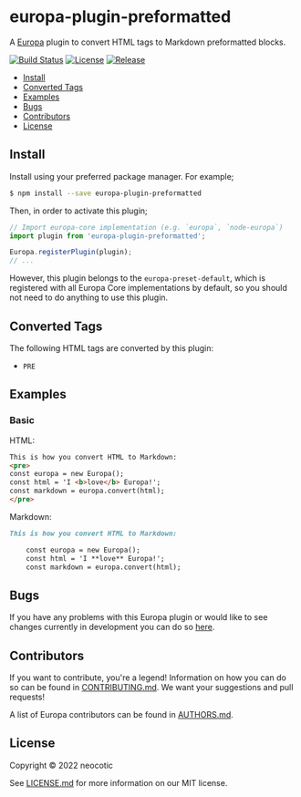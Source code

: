 # europa-plugin-preformatted

A [Europa](https://github.com/neocotic/europa) plugin to convert HTML tags to Markdown preformatted blocks.

[![Build Status](https://img.shields.io/github/workflow/status/neocotic/europa/CI/main?style=flat-square)](https://github.com/neocotic/europa/actions/workflows/ci.yml)
[![License](https://img.shields.io/npm/l/europa-plugin-preformatted.svg?style=flat-square)](https://github.com/neocotic/europa/raw/main/packages/europa-plugin-preformatted/LICENSE.md)
[![Release](https://img.shields.io/npm/v/europa-plugin-preformatted.svg?style=flat-square)](https://npmjs.com/package/europa-plugin-preformatted)

* [Install](#install)
* [Converted Tags](#converted-tags)
* [Examples](#examples)
* [Bugs](#bugs)
* [Contributors](#contributors)
* [License](#license)

## Install

Install using your preferred package manager. For example;

``` bash
$ npm install --save europa-plugin-preformatted
```

Then, in order to activate this plugin;

``` typescript
// Import europa-core implementation (e.g. `europa`, `node-europa`)
import plugin from 'europa-plugin-preformatted';

Europa.registerPlugin(plugin);
// ...
```

However, this plugin belongs to the `europa-preset-default`, which is registered with all Europa Core implementations by default,
so you should not need to do anything to use this plugin.

## Converted Tags

The following HTML tags are converted by this plugin:

* `PRE`

## Examples

### Basic

HTML:

``` html
This is how you convert HTML to Markdown:
<pre>
const europa = new Europa();
const html = 'I <b>love</b> Europa!';
const markdown = europa.convert(html);
</pre>
```

Markdown:

``` markdown
This is how you convert HTML to Markdown:

    const europa = new Europa();
    const html = 'I **love** Europa!';
    const markdown = europa.convert(html);
```

## Bugs

If you have any problems with this Europa plugin or would like to see changes currently in development you can do so
[here](https://github.com/neocotic/europa/issues).

## Contributors

If you want to contribute, you're a legend! Information on how you can do so can be found in
[CONTRIBUTING.md](https://github.com/neocotic/europa/blob/main/CONTRIBUTING.md). We want your suggestions and pull
requests!

A list of Europa contributors can be found in [AUTHORS.md](https://github.com/neocotic/europa/blob/main/AUTHORS.md).

## License

Copyright © 2022 neocotic

See [LICENSE.md](https://github.com/neocotic/europa/raw/main/packages/europa-plugin-preformatted/LICENSE.md) for more information on
our MIT license.
